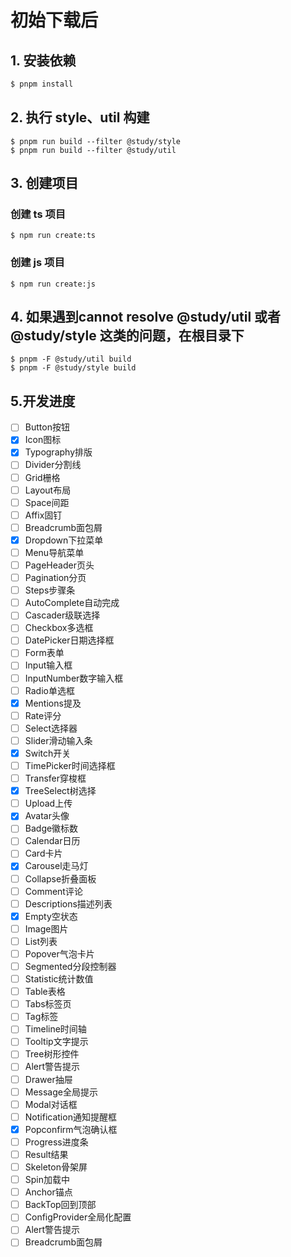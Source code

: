 
# 初始下载后
## 1. 安装依赖

```bash
$ pnpm install
```

## 2. 执行 style、util 构建

```
$ pnpm run build --filter @study/style
$ pnpm run build --filter @study/util
```
## 3. 创建项目
### 创建 ts 项目

```base
$ npm run create:ts
```
### 创建 js 项目

```
$ npm run create:js
```

## 4. 如果遇到cannot resolve @study/util 或者 @study/style 这类的问题，在根目录下
```
$ pnpm -F @study/util build
$ pnpm -F @study/style build
```

## 5.开发进度
- [ ] Button按钮
- [x] Icon图标
- [x] Typography排版
- [ ] Divider分割线
- [ ] Grid栅格
- [ ] Layout布局
- [ ] Space间距
- [ ] Affix固钉
- [ ] Breadcrumb面包屑
- [x] Dropdown下拉菜单
- [ ] Menu导航菜单
- [ ] PageHeader页头
- [ ] Pagination分页
- [ ] Steps步骤条
- [ ] AutoComplete自动完成
- [ ] Cascader级联选择
- [ ] Checkbox多选框
- [ ] DatePicker日期选择框
- [ ] Form表单
- [ ] Input输入框
- [ ] InputNumber数字输入框
- [ ] Radio单选框
- [x] Mentions提及
- [ ] Rate评分
- [ ] Select选择器
- [ ] Slider滑动输入条
- [x] Switch开关
- [ ] TimePicker时间选择框
- [ ] Transfer穿梭框
- [x] TreeSelect树选择
- [ ] Upload上传
- [x] Avatar头像
- [ ] Badge徽标数
- [ ] Calendar日历
- [ ] Card卡片
- [x] Carousel走马灯
- [ ] Collapse折叠面板
- [ ] Comment评论
- [ ] Descriptions描述列表
- [x] Empty空状态
- [ ] Image图片
- [ ] List列表
- [ ] Popover气泡卡片
- [ ] Segmented分段控制器
- [ ] Statistic统计数值
- [ ] Table表格
- [ ] Tabs标签页
- [ ] Tag标签
- [ ] Timeline时间轴
- [ ] Tooltip文字提示
- [ ] Tree树形控件
- [ ] Alert警告提示
- [ ] Drawer抽屉
- [ ] Message全局提示
- [ ] Modal对话框
- [ ] Notification通知提醒框
- [x] Popconfirm气泡确认框
- [ ] Progress进度条
- [ ] Result结果
- [ ] Skeleton骨架屏
- [ ] Spin加载中
- [ ] Anchor锚点
- [ ] BackTop回到顶部
- [ ] ConfigProvider全局化配置
- [ ] Alert警告提示
- [ ] Breadcrumb面包屑 
